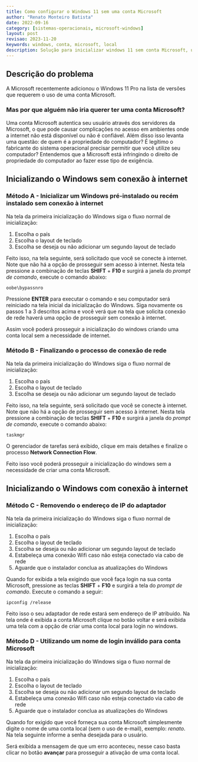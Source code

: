 ```yaml
---
title: Como configurar o Windows 11 sem uma conta Microsoft
author: "Renato Monteiro Batista"
date: 2022-09-16
category: [sistemas-operacionais, microsoft-windows]
layout: post
revisao: 2023-11-20
keywords: windows, conta, microsoft, local
description: Solução para inicializar windows 11 sem conta Microsoft, usando conta local do sistema Windows e sem a necessidade de conexão à internet para acessar o windows. 
---
```


## Descrição do problema

A Microsoft recentemente adicionou o Windows 11 Pro na lista de versões que requerem o uso de uma conta Microsoft.

### Mas por que alguém não iria querer ter uma conta Microsoft?

Uma conta Microsoft autentica seu usuário através dos servidores da Microsoft, o que pode causar complicações no acesso em ambientes onde a internet não está disponível ou não é confiável.  Além disso isso levanta uma questão: de quem é a propriedade do computador? É legítimo o fabricante do sistema operacional precisar permitir que você utilize seu computador? Entendemos que a Microsoft está infringindo o direito de propriedade do computador ao fazer esse tipo de exigência.

## Inicializando o Windows sem conexão à internet

### Método A - Inicializar um Windows pré-instalado ou recém instalado sem conexão à internet

Na tela da primeira inicialização do Windows siga o fluxo normal de inicialização:

1. Escolha o país
2. Escolha o layout de teclado
3. Escolha se deseja ou não adicionar um segundo layout de teclado

Feito isso, na tela seguinte, será solicitado que você se conecte à internet. Note que não há a opção de prosseguir sem acesso à internet. Nesta tela pressione a combinação de teclas **SHIFT** + **F10** e surgirá a janela do _prompt de comando_, execute o comando abaixo:

```batch
oobe\bypassnro
```

Pressione **ENTER** para executar o comando e seu computador será reiniciado na tela inicial da inicialização do Windows. Siga novamente os passos 1 a 3 descritos acima e você verá que na tela que solicita conexão de rede haverá uma opção de prosseguir sem conexão à internet.

Assim você poderá prosseguir a inicialização do windows criando uma conta local sem a necessidade de internet.

### Método B - Finalizando o processo de conexão de rede

Na tela da primeira inicialização do Windows siga o fluxo normal de inicialização:

1. Escolha o país
2. Escolha o layout de teclado
3. Escolha se deseja ou não adicionar um segundo layout de teclado

Feito isso, na tela seguinte, será solicitado que você se conecte à internet. Note que não há a opção de prosseguir sem acesso à internet. Nesta tela pressione a combinação de teclas **SHIFT** + **F10** e surgirá a janela do _prompt de comando_, execute o comando abaixo:

```batch
taskmgr
```

O gerenciador de tarefas será exibido, clique em mais detalhes e finalize o processo **Network Connection Flow**.

Feito isso você poderá prosseguir a inicialização do windows sem a necessidade de criar uma conta Microsoft.

## Inicializando o Windows com conexão à internet

### Método C - Removendo o endereço de IP do adaptador

Na tela da primeira inicialização do Windows siga o fluxo normal de inicialização:

1. Escolha o país
2. Escolha o layout de teclado
3. Escolha se deseja ou não adicionar um segundo layout de teclado
4. Estabeleça uma conexão Wifi caso não esteja conectado via cabo de rede
5. Aguarde que o instalador conclua as atualizações do Windows

Quando for exibida a tela exigindo que você faça login na sua conta Microsoft, pressione as teclas **SHIFT** + **F10** e surgirá a tela do _prompt de comando_. Execute o comando a seguir:

```batch
ipconfig /release
```

Feito isso o seu adaptador de rede estará sem endereço de IP atribuído. Na tela onde é exibida a conta Microsoft clique no botão voltar e será exibida uma tela com a opção de criar uma conta local para login no windows.

### Método D - Utilizando um nome de login inválido para conta Microsoft

Na tela da primeira inicialização do Windows siga o fluxo normal de inicialização:

1. Escolha o país
2. Escolha o layout de teclado
3. Escolha se deseja ou não adicionar um segundo layout de teclado
4. Estabeleça uma conexão Wifi caso não esteja conectado via cabo de rede
5. Aguarde que o instalador conclua as atualizações do Windows

Quando for exigido que você forneça sua conta Microsoft simplesmente digite o nome de uma conta local (sem o uso de e-mail), exemplo: _renato_. Na tela seguinte informe a senha desejada para o usuário.

Será exibida a mensagem de que um erro aconteceu, nesse caso basta clicar no botão **avançar** para prosseguir a ativação de uma conta local.
